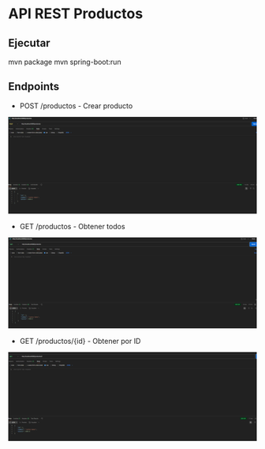 # API REST Productos

## Ejecutar
mvn package
mvn  spring-boot:run


## Endpoints
- POST /productos - Crear producto

![img_5.png](img_5.png)
- GET /productos - Obtener todos

![img_4.png](img_4.png)

- GET /productos/{id} - Obtener por ID

![img.png](img.png)
